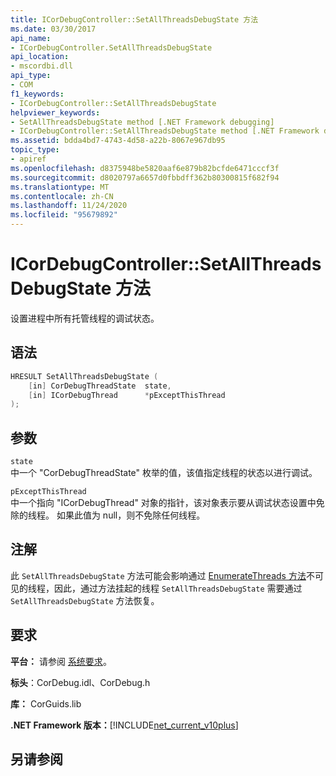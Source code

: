 ```yaml
---
title: ICorDebugController::SetAllThreadsDebugState 方法
ms.date: 03/30/2017
api_name:
- ICorDebugController.SetAllThreadsDebugState
api_location:
- mscordbi.dll
api_type:
- COM
f1_keywords:
- ICorDebugController::SetAllThreadsDebugState
helpviewer_keywords:
- SetAllThreadsDebugState method [.NET Framework debugging]
- ICorDebugController::SetAllThreadsDebugState method [.NET Framework debugging]
ms.assetid: bdda4bd7-4743-4d58-a22b-8067e967db95
topic_type:
- apiref
ms.openlocfilehash: d8375948be5820aaf6e879b82bcfde6471cccf3f
ms.sourcegitcommit: d8020797a6657d0fbbdff362b80300815f682f94
ms.translationtype: MT
ms.contentlocale: zh-CN
ms.lasthandoff: 11/24/2020
ms.locfileid: "95679892"
---
```

# <a name="icordebugcontrollersetallthreadsdebugstate-method"></a>ICorDebugController::SetAllThreadsDebugState 方法

设置进程中所有托管线程的调试状态。  
  
## <a name="syntax"></a>语法  
  
```cpp  
HRESULT SetAllThreadsDebugState (  
    [in] CorDebugThreadState  state,  
    [in] ICorDebugThread      *pExceptThisThread  
);  
```  
  
## <a name="parameters"></a>参数  

 `state`  
 中一个 "CorDebugThreadState" 枚举的值，该值指定线程的状态以进行调试。  
  
 `pExceptThisThread`  
 中一个指向 "ICorDebugThread" 对象的指针，该对象表示要从调试状态设置中免除的线程。 如果此值为 null，则不免除任何线程。  
  
## <a name="remarks"></a>注解  

 此 `SetAllThreadsDebugState` 方法可能会影响通过 [EnumerateThreads 方法](icordebugcontroller-enumeratethreads-method.md)不可见的线程，因此，通过方法挂起的线程 `SetAllThreadsDebugState` 需要通过 `SetAllThreadsDebugState` 方法恢复。  
  
## <a name="requirements"></a>要求  

 **平台：** 请参阅 [系统要求](../../get-started/system-requirements.md)。  
  
 **标头**：CorDebug.idl、CorDebug.h  
  
 **库：** CorGuids.lib  
  
 **.NET Framework 版本：**[!INCLUDE[net_current_v10plus](../../../../includes/net-current-v10plus-md.md)]  
  
## <a name="see-also"></a>另请参阅
